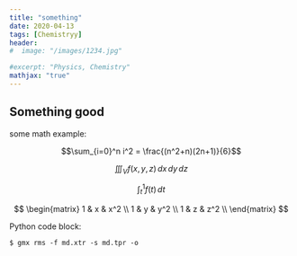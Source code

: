 ```yaml
---
title: "something"
date: 2020-04-13
tags: [Chemistryy]
header:
#  image: "/images/1234.jpg"

#excerpt: "Physics, Chemistry"
mathjax: "true"
---
```


## Something good



some math example:

$$\sum_{i=0}^n i^2 = \frac{(n^2+n)(2n+1)}{6}$$

$$
\iiint_V f(x,y,z)\, dx \, dy \, dz  
$$

$$
\int_t^1 f(t)\, dt
$$

$$
    \begin{matrix}
    1 & x & x^2 \\
    1 & y & y^2 \\
    1 & z & z^2 \\
    \end{matrix}
$$

Python code block:


```
$ gmx rms -f md.xtr -s md.tpr -o
```
